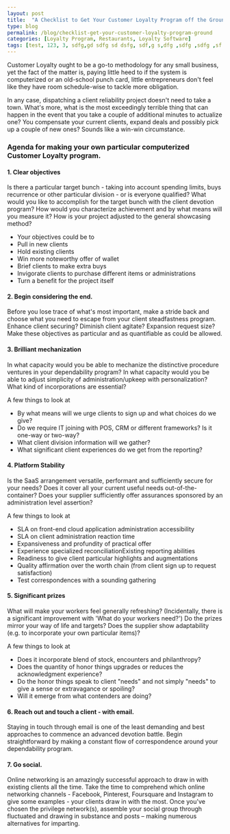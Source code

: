 ```yaml
---
layout: post
title:  "A Checklist to Get Your Customer Loyalty Program off the Ground"
type: blog
permalink: /blog/checklist-get-your-customer-loyalty-program-ground
categories: [Loyalty Program, Restaurants, Loyalty Software]
tags: [test, 123, 3, sdfg,gd sdfg sd dsfg, sdf,g s,dfg ,sdfg ,sdfg ,sf ,sdfg ,sdfg ,sfdg ,sdfg ,sdfg, sd g,sd]
---
```


Customer Loyalty ought to be a go-to methodology for any small business, yet the fact of the matter is, paying little heed to if the system is computerized or an old-school punch card, little entrepreneurs don't feel like they have room schedule-wise to tackle more obligation.

In any case, dispatching a client reliability project doesn't need to take a town. What's more, what is the most exceedingly terrible thing that can happen in the event that you take a couple of additional minutes to actualize one? You compensate your current clients, expand deals and possibly pick up a couple of new ones? Sounds like a win-win circumstance.

### Agenda for making your own particular computerized Customer Loyalty program.

#### 1. Clear objectives

Is there a particular target bunch - taking into account spending limits, buys recurrence or other particular division - or is everyone qualified? What would you like to accomplish for the target bunch with the client devotion program? How would you characterize achievement and by what means will you measure it? How is your project adjusted to the general showcasing method?

* Your objectives could be to
* Pull in new clients
* Hold existing clients
* Win more noteworthy offer of wallet
* Brief clients to make extra buys
* Invigorate clients to purchase different items or administrations
* Turn a benefit for the project itself


#### 2. Begin considering the end.

Before you lose trace of what's most important, make a stride back and choose what you need to escape from your client steadfastness program. Enhance client securing? Diminish client agitate? Expansion request size? Make these objectives as particular and as quantifiable as could be allowed.



#### 3. Brilliant mechanization

In what capacity would you be able to mechanize the distinctive procedure ventures in your dependability program? In what capacity would you be able to adjust simplicity of administration/upkeep with personalization? What kind of incorporations are essential?

A few things to look at

* By what means will we urge clients to sign up and what choices do we give?
* Do we require IT joining with POS, CRM or different frameworks? Is it one-way or two-way?
* What client division information will we gather?
* What significant client experiences do we get from the reporting?

#### 4. Platform Stability

Is the SaaS arrangement versatile, performant and sufficiently secure for your needs? Does it cover all your current useful needs out-of-the-container? Does your supplier sufficiently offer assurances sponsored by an administration level assertion?

A few things to look at

* SLA on front-end cloud application administration accessibility
* SLA on client administration reaction time
* Expansiveness and profundity of practical offer
* Experience specialized reconciliationExisting reporting abilities
* Readiness to give client particular highlights and augmentations
* Quality affirmation over the worth chain (from client sign up to request satisfaction)
* Test correspondences with a sounding gathering


#### 5. Significant prizes

What will make your workers feel generally refreshing? (Incidentally, there is a significant improvement with 'What do your workers need?') Do the prizes mirror your way of life and targets? Does the supplier show adaptability (e.g. to incorporate your own particular items)?

A few things to look at

* Does it incorporate blend of stock, encounters and philanthropy?
* Does the quantity of honor things upgrades or reduces the acknowledgment experience?
* Do the honor things speak to client "needs" and not simply "needs" to give a sense or extravagance or spoiling?
* Will it emerge from what contenders are doing?


#### 6. Reach out and touch a client - with email.

Staying in touch through email is one of the least demanding and best approaches to commence an advanced devotion battle. Begin straightforward by making a constant flow of correspondence around your dependability program.



#### 7. Go social.

Online networking is an amazingly successful approach to draw in with existing clients all the time. Take the time to comprehend which online networking channels - Facebook, Pinterest, Foursquare and Instagram to give some examples - your clients draw in with the most. Once you've chosen the privilege network(s), assemble your social group through fluctuated and drawing in substance and posts – making numerous alternatives for imparting.
